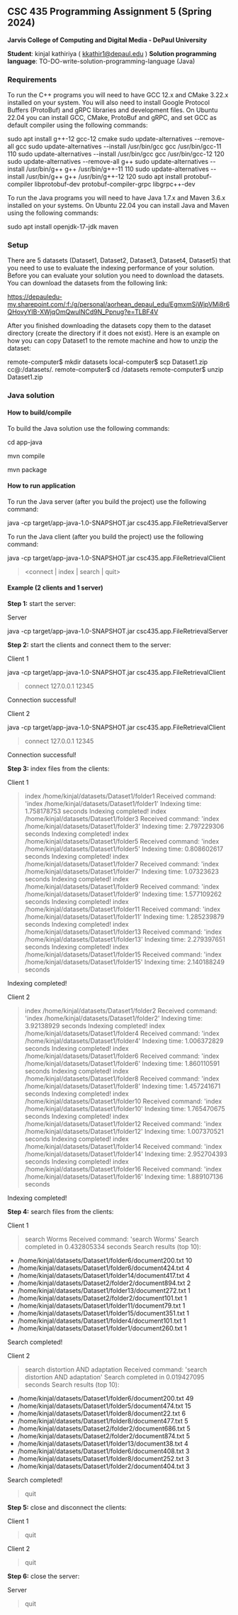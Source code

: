 ## CSC 435 Programming Assignment 5 (Spring 2024)
**Jarvis College of Computing and Digital Media - DePaul University**

**Student**: kinjal kathiriya ( kkathir1@depaul.edu )
**Solution programming language**: TO-DO-write-solution-programming-language (Java)

### Requirements

To run the C++ programs you will need to have GCC 12.x and CMake 3.22.x installed on your system. You will also need to install Google Protocol Buffers (ProtoBuf) and gRPC libraries and development files. On Ubuntu 22.04 you can install GCC, CMake, ProtoBuf and gRPC, and set GCC as default compiler using the following commands:


sudo apt install g++-12 gcc-12 cmake
sudo update-alternatives --remove-all gcc
sudo update-alternatives --install /usr/bin/gcc gcc /usr/bin/gcc-11 110
sudo update-alternatives --install /usr/bin/gcc gcc /usr/bin/gcc-12 120
sudo update-alternatives --remove-all g++
sudo update-alternatives --install /usr/bin/g++ g++ /usr/bin/g++-11 110
sudo update-alternatives --install /usr/bin/g++ g++ /usr/bin/g++-12 120
sudo apt install protobuf-compiler libprotobuf-dev protobuf-compiler-grpc libgrpc++-dev


To run the Java programs you will need to have Java 1.7.x and Maven 3.6.x installed on your systems. On Ubuntu 22.04 you can install Java and Maven using the following commands:


sudo apt install openjdk-17-jdk maven



### Setup

There are 5 datasets (Dataset1, Dataset2, Dataset3, Dataset4, Dataset5) that you need to use to evaluate the indexing performance of your solution.
Before you can evaluate your solution you need to download the datasets. You can download the datasets from the following link:

https://depauledu-my.sharepoint.com/:f:/g/personal/aorhean_depaul_edu/EgmxmSiWjpVMi8r6QHovyYIB-XWjqOmQwuINCd9N_Ppnug?e=TLBF4V

After you finished downloading the datasets copy them to the dataset directory (create the directory if it does not exist).
Here is an example on how you can copy Dataset1 to the remote machine and how to unzip the dataset:


remote-computer$ mkdir datasets
local-computer$ scp Dataset1.zip cc@<remote-ip>:<path-to-repo>/datasets/.
remote-computer$ cd <path-to-repo>/datasets
remote-computer$ unzip Dataset1.zip



### Java solution
#### How to build/compile

To build the Java solution use the following commands:

cd app-java

mvn compile

mvn package



#### How to run application

To run the Java server (after you build the project) use the following command:


java -cp target/app-java-1.0-SNAPSHOT.jar csc435.app.FileRetrievalServer <port>
> <quit>




To run the Java client (after you build the project) use the following command:


java -cp target/app-java-1.0-SNAPSHOT.jar csc435.app.FileRetrievalClient
> <connect | index | search | quit>





#### Example (2 clients and 1 server)

**Step 1:** start the server:

Server

java -cp target/app-java-1.0-SNAPSHOT.jar csc435.app.FileRetrievalServer
>



**Step 2:** start the clients and connect them to the server:

Client 1

java -cp target/app-java-1.0-SNAPSHOT.jar csc435.app.FileRetrievalClient
> connect 127.0.0.1 12345

Connection successful!


Client 2

java -cp target/app-java-1.0-SNAPSHOT.jar csc435.app.FileRetrievalClient
> connect 127.0.0.1 12345

Connection successful!




**Step 3:** index files from the clients:

Client 1


> index /home/kinjal/datasets/Dataset1/folder1
Received command: 'index /home/kinjal/datasets/Dataset1/folder1'
Indexing time: 1.758178753 seconds
Indexing completed!
> index /home/kinjal/datasets/Dataset1/folder3
Received command: 'index /home/kinjal/datasets/Dataset1/folder3'
Indexing time: 2.797229306 seconds
Indexing completed!
> index /home/kinjal/datasets/Dataset1/folder5
Received command: 'index /home/kinjal/datasets/Dataset1/folder5'
Indexing time: 0.808602617 seconds
Indexing completed!
> index /home/kinjal/datasets/Dataset1/folder7
Received command: 'index /home/kinjal/datasets/Dataset1/folder7'
Indexing time: 1.07323623 seconds
Indexing completed!
> index /home/kinjal/datasets/Dataset1/folder9
Received command: 'index /home/kinjal/datasets/Dataset1/folder9'
Indexing time: 1.577109262 seconds
Indexing completed!
> index /home/kinjal/datasets/Dataset1/folder11
Received command: 'index /home/kinjal/datasets/Dataset1/folder11'
Indexing time: 1.285239879 seconds
Indexing completed!
> index /home/kinjal/datasets/Dataset1/folder13
Received command: 'index /home/kinjal/datasets/Dataset1/folder13'
Indexing time: 2.279397651 seconds
Indexing completed!
> index /home/kinjal/datasets/Dataset1/folder15
Received command: 'index /home/kinjal/datasets/Dataset1/folder15'
Indexing time: 2.140188249 seconds

Indexing completed!


Client 2


> index /home/kinjal/datasets/Dataset1/folder2
Received command: 'index /home/kinjal/datasets/Dataset1/folder2'
Indexing time: 3.92138929 seconds
Indexing completed!
> index /home/kinjal/datasets/Dataset1/folder4
Received command: 'index /home/kinjal/datasets/Dataset1/folder4'
Indexing time: 1.006372829 seconds
Indexing completed!
> index /home/kinjal/datasets/Dataset1/folder6
Received command: 'index /home/kinjal/datasets/Dataset1/folder6'
Indexing time: 1.860110591 seconds
Indexing completed!
> index /home/kinjal/datasets/Dataset1/folder8
Received command: 'index /home/kinjal/datasets/Dataset1/folder8'
Indexing time: 1.457241671 seconds
Indexing completed!
> index /home/kinjal/datasets/Dataset1/folder10
Received command: 'index /home/kinjal/datasets/Dataset1/folder10'
Indexing time: 1.765470675 seconds
Indexing completed!
> index /home/kinjal/datasets/Dataset1/folder12
Received command: 'index /home/kinjal/datasets/Dataset1/folder12'
Indexing time: 1.007370521 seconds
Indexing completed!
> index /home/kinjal/datasets/Dataset1/folder14
Received command: 'index /home/kinjal/datasets/Dataset1/folder14'
Indexing time: 2.952704393 seconds
Indexing completed!
> index /home/kinjal/datasets/Dataset1/folder16
Received command: 'index /home/kinjal/datasets/Dataset1/folder16'
Indexing time: 1.889107136 seconds

Indexing completed!




**Step 4:** search files from the clients:

Client 1


> search Worms
Received command: 'search Worms'
Search completed in 0.432805334 seconds
Search results (top 10):
* /home/kinjal/datasets/Dataset1/folder6/document200.txt 10
* /home/kinjal/datasets/Dataset1/folder6/document424.txt 4
* /home/kinjal/datasets/Dataset1/folder14/document417.txt 4
* /home/kinjal/datasets/Dataset2/folder2/document894.txt 2
* /home/kinjal/datasets/Dataset1/folder13/document272.txt 1
* /home/kinjal/datasets/Dataset2/folder2/document101.txt 1
* /home/kinjal/datasets/Dataset1/folder11/document79.txt 1
* /home/kinjal/datasets/Dataset1/folder15/document351.txt 1
* /home/kinjal/datasets/Dataset1/folder4/document101.txt 1
* /home/kinjal/datasets/Dataset1/folder1/document260.txt 1
  
Search completed!
  

Client 2


> search distortion AND adaptation
Received command: 'search distortion AND adaptation'
Search completed in 0.019427095 seconds
Search results (top 10):
* /home/kinjal/datasets/Dataset1/folder6/document200.txt 49
* /home/kinjal/datasets/Dataset1/folder5/document474.txt 15
* /home/kinjal/datasets/Dataset1/folder8/document22.txt 6
* /home/kinjal/datasets/Dataset1/folder8/document477.txt 5
* /home/kinjal/datasets/Dataset2/folder2/document686.txt 5
* /home/kinjal/datasets/Dataset2/folder2/document874.txt 5
* /home/kinjal/datasets/Dataset1/folder13/document38.txt 4
* /home/kinjal/datasets/Dataset1/folder6/document408.txt 3
* /home/kinjal/datasets/Dataset1/folder8/document252.txt 3
* /home/kinjal/datasets/Dataset1/folder2/document404.txt 3
  
Search completed!

> quit




**Step 5:** close and disconnect the clients:

Client 1

> quit


Client 2

> quit




**Step 6:** close the server:

Server

> quit

